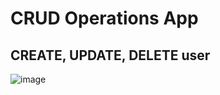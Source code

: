 # CRUD Operations App

## CREATE, UPDATE, DELETE user

![image](https://user-images.githubusercontent.com/31985543/38993783-399a7276-43ed-11e8-9df6-f373ab34463c.png)
